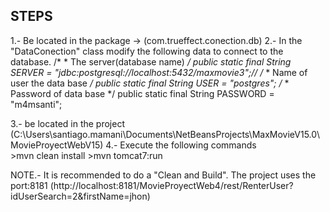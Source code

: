 STEPS
-----
1.- Be located in the package -> (com.trueffect.conection.db)
2.- In the "DataConection" class modify the following data to connect to the database.
    /*
     * The server(database name)
     */
     public static final String SERVER = "jdbc:postgresql://localhost:5432/maxmovie3";// 
    /*
     * Name of user the data base
     */
    public static final String USER = "postgres";
    /*
     * Password of data base
     */
    public static final String PASSWORD = "m4msanti";
	
3.- be located in the project (C:\Users\santiago.mamani\Documents\NetBeansProjects\MaxMovieV15.0\MovieProyectWebV15) 
4.- Execute the following commands	
     >mvn clean install
	 >mvn tomcat7:run
	 
	 
NOTE.- 
It is recommended to do a "Clean and Build".
The project uses the port:8181
(http://localhost:8181/MovieProyectWeb4/rest/RenterUser?idUserSearch=2&firstName=jhon)
